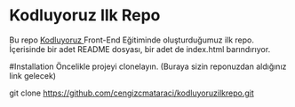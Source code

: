 # **Kodluyoruz Ilk Repo**
Bu repo <a href="https://www.kodluyoruz.org/"> Kodluyoruz </a> Front-End Eğitiminde oluşturduğumuz ilk repo. İçerisinde bir adet README dosyası, bir adet de index.html barındırıyor.


#Installation
Öncelikle projeyi clonelayın. (Buraya sizin reponuzdan aldığınız link gelecek)


git clone https://github.com/cengizcmataraci/kodluyoruzilkrepo.git

